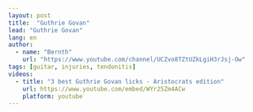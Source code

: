 ```yaml
---
layout: post
title:  "Guthrie Govan"
lead: "Guthrie Govan"
lang: en
author:
  - name: "Bernth"
    url: "https://www.youtube.com/channel/UCZvo8TZtUZkLgiH3rJsj-Ow"
tags: [guitar, injuries, tendonitis]
videos:
  - title: "3 best Guthrie Govan licks - Aristocrats edition"
    url: https://www.youtube.com/embed/WYr25Zm4ACw
    platform: youtube
---
```

